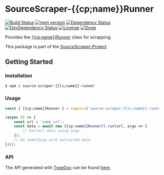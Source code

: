 # SourceScraper-{{cp;name}}Runner

[![Build Status](https://travis-ci.org/OpenByteDev/SourceScraper.svg?branch=master)](https://travis-ci.org/OpenByteDev/SourceScraper)
[![npm version](https://badge.fury.io/js/source-scraper-{{lc;name}}-runner.svg)](https://www.npmjs.com/package/source-scraper-{{lc;name}}-runner)
[![Dependency Status](https://david-dm.org/OpenByteDev/SourceScraper/status.svg?path=packages%2Fsource-scraper-{{lc;name}}-runner)](https://david-dm.org/OpenByteDev/SourceScraper?path=packages%2Fsource-scraper-{{lc;name}}-runner)
[![DevDependency Status](https://david-dm.org/OpenByteDev/SourceScraper/dev-status.svg?path=packages%2Fsource-scraper-{{lc;name}}-runner)](https://david-dm.org/OpenByteDev/SourceScraper?path=packages%2Fsource-scraper-{{lc;name}}-runner&type=dev)
[![License](https://img.shields.io/github/license/mashape/apistatus.svg)](https://opensource.org/licenses/MIT)
[![Doge](https://img.shields.io/badge/doge-wow-yellow.svg)]()

Provides the [{{cp;name}}Runner](https://openbytedev.github.io/SourceScraper/packages/source-scraper-{{lc;name}}-runner/docs/classes/{{lc;name}}runner.html) class for scrapping.

This package is part of the [SourceScraper-Project](https://github.com/OpenByteDev/SourceScraper).


## Getting Started
### Installation
```bash
$ npm i source-scraper-{{lc;name}}-runner
```


### Usage

```js
const { {{cp;name}}Runner } = require('source-scraper-{{lc;name}}-runner');

(async () => {
    const url = 'some url';
    const data = await new {{cp;name}}Runner().run(url, args => {
        // Extract data using args
    });
    // Do something with extracted data
})();
```


### API
The API generated with [TypeDoc](http://typedoc.org/) can be found [here](https://openbytedev.github.io/SourceScraper/packages/source-scraper-{{lc;name}}-runner/docs/).
